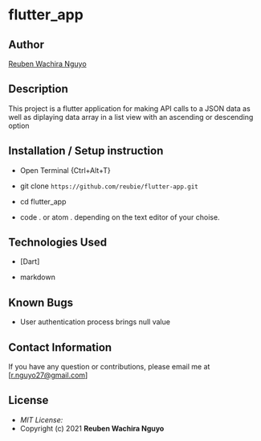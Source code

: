# flutter_app

## Author

[Reuben Wachira Nguyo](https://github.com/reubie)

## Description

This project is a flutter application for making API calls to a JSON data as well as diplaying data array in a list view with an ascending or descending option



## Installation / Setup instruction
* Open Terminal {Ctrl+Alt+T}

* git clone ```https://github.com/reubie/flutter-app.git```

* cd flutter_app

* code . or atom . depending on the text editor of your choise.

## Technologies Used

* [Dart]

* markdown

## Known Bugs
* User authentication process brings null value

## Contact Information 

If you have any question or contributions, please email me at [r.nguyo27@gmail.com]

## License
* *MIT License:*
* Copyright (c) 2021 **Reuben Wachira Nguyo**
